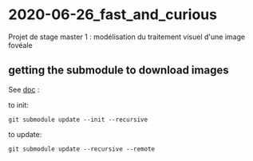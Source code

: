 # 2020-06-26_fast_and_curious
Projet de stage master 1 : modélisation du traitement visuel d'une image fovéale


## getting the submodule to download images

See [doc](https://github.blog/2016-02-01-working-with-submodules/) :

to init:
```
git submodule update --init --recursive
```

to update:
```
git submodule update --recursive --remote
```
